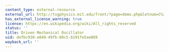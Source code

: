 ```yaml
---
content_type: external-resource
external_url: http://tsgphysics.mit.edu/front/?page=demo.php&letnum=C%2059&show=0
has_external_license_warning: true
license: https://en.wikipedia.org/wiki/All_rights_reserved
status: ''
title: Driven Mechanical Oscillator
uid: defbc930-a049-49fb-80c5-b191fe5ae869
wayback_url: ''
---
```

